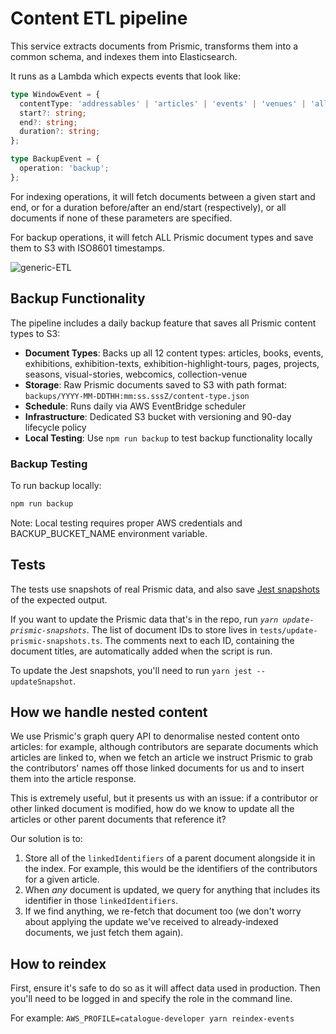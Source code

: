 # Content ETL pipeline

This service extracts documents from Prismic, transforms them into a common schema, and indexes them into Elasticsearch.

It runs as a Lambda which expects events that look like:

```typescript
type WindowEvent = {
  contentType: 'addressables' | 'articles' | 'events' | 'venues' | 'all';
  start?: string;
  end?: string;
  duration?: string;
};

type BackupEvent = {
  operation: 'backup';
};
```

For indexing operations, it will fetch documents between a given start and end, or for a duration before/after an end/start (respectively), or all documents if none of these parameters are specified.

For backup operations, it will fetch ALL Prismic document types and save them to S3 with ISO8601 timestamps.

![generic-ETL](https://github.com/user-attachments/assets/ed1f6fd7-4111-4829-9f51-802fc77b742f)

## Backup Functionality

The pipeline includes a daily backup feature that saves all Prismic content types to S3:

- **Document Types**: Backs up all 12 content types: articles, books, events, exhibitions, exhibition-texts, exhibition-highlight-tours, pages, projects, seasons, visual-stories, webcomics, collection-venue
- **Storage**: Raw Prismic documents saved to S3 with path format: `backups/YYYY-MM-DDTHH:mm:ss.sssZ/content-type.json`
- **Schedule**: Runs daily via AWS EventBridge scheduler
- **Infrastructure**: Dedicated S3 bucket with versioning and 90-day lifecycle policy
- **Local Testing**: Use `npm run backup` to test backup functionality locally

### Backup Testing

To run backup locally:

```bash
npm run backup
```

Note: Local testing requires proper AWS credentials and BACKUP_BUCKET_NAME environment variable.

## Tests

The tests use snapshots of real Prismic data, and also save [Jest snapshots](https://jestjs.io/docs/snapshot-testing) of the expected output.

If you want to update the Prismic data that's in the repo, run _`yarn update-prismic-snapshots`_. The list of document IDs to store lives in `tests/update-prismic-snapshots.ts`. The comments next to each ID, containing the document titles, are automatically added when the script is run.

To update the Jest snapshots, you'll need to run `yarn jest --updateSnapshot`.

## How we handle nested content

We use Prismic's graph query API to denormalise nested content onto articles: for example, although contributors are separate documents which articles are linked to, when we fetch an article we instruct Prismic to grab the contributors' names off those linked documents for us and to insert them into the article response.

This is extremely useful, but it presents us with an issue: if a contributor or other linked document is modified, how do we know to update all the articles or other parent documents that reference it?

Our solution is to:

1. Store all of the `linkedIdentifiers` of a parent document alongside it in the index. For example, this would be the identifiers of the contributors for a given article.
2. When _any_ document is updated, we query for anything that includes its identifier in those `linkedIdentifiers`.
3. If we find anything, we re-fetch that document too (we don't worry about applying the update we've received to already-indexed documents, we just fetch them again).

## How to reindex

First, ensure it's safe to do so as it will affect data used in production. Then you'll need to be logged in and specify the role in the command line.

For example:
`AWS_PROFILE=catalogue-developer yarn reindex-events`
